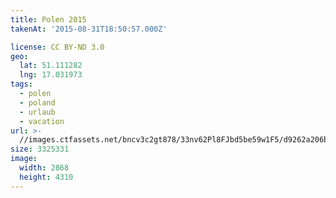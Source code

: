 ```yaml
---
title: Polen 2015
takenAt: '2015-08-31T18:50:57.000Z'

license: CC BY-ND 3.0
geo:
  lat: 51.111282
  lng: 17.031973
tags:
  - polen
  - poland
  - urlaub
  - vacation
url: >-
  //images.ctfassets.net/bncv3c2gt878/33nv62Pl8FJbd5be59w1F5/d9262a206bb8f4a7832ec8da3762ac45/polen-2015_25931553616_o
size: 3325331
image:
  width: 2868
  height: 4310
---
```

